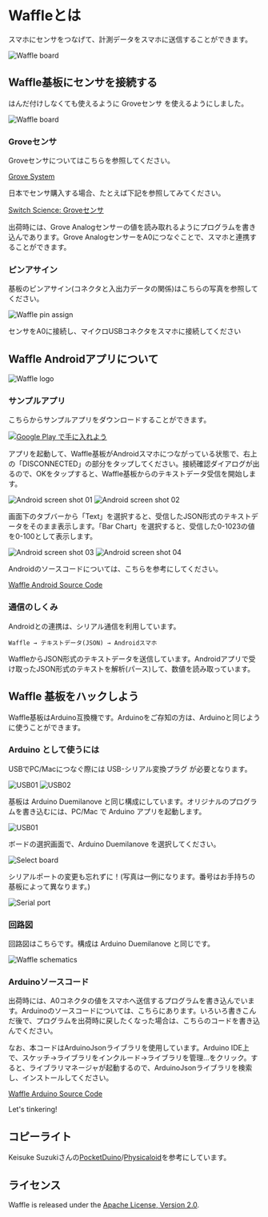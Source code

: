 # Waffleとは
スマホにセンサをつなげて、計測データをスマホに送信することができます。

![Waffle board](img/Waffle_windmill_poster.png)


## Waffle基板にセンサを接続する

はんだ付けしなくても使えるように Groveセンサ を使えるようにしました。

![Waffle board](img/Waffle_board.jpg)

### Groveセンサ
Groveセンサについてはこちらを参照してください。

[Grove System](http://wiki.seeed.cc/Grove_System/)

日本でセンサ購入する場合、たとえば下記を参照してみてください。

[Switch Science: Groveセンサ](https://www.switch-science.com/catalog/list/379/)

出荷時には、Grove Analogセンサーの値を読み取れるようにプログラムを書き込んであります。Grove AnalogセンサーをA0につなぐことで、スマホと連携することができます。

### ピンアサイン
基板のピンアサイン(コネクタと入出力データの関係)はこちらの写真を参照してください。

![Waffle pin assign](img/pin_assign.png)

センサをA0に接続し、マイクロUSBコネクタをスマホに接続してください


## Waffle Androidアプリについて
![Waffle logo](img/web_hi_res_512.png)

### サンプルアプリ
こちらからサンプルアプリをダウンロードすることができます。

<a href='http://play.google.com/store/apps/details?id=com.luckyblaze.waffle&pcampaignid=MKT-Other-global-all-co-prtnr-py-PartBadge-Mar2515-1'><img alt='Google Play で手に入れよう' src='https://play.google.com/intl/en_us/badges/images/generic/ja_badge_web_generic.png'/></a>

アプリを起動して、Waffle基板がAndroidスマホにつながっている状態で、右上の「DISCONNECTED」の部分をタップしてください。接続確認ダイアログが出るので、OKをタップすると、Waffle基板からのテキストデータ受信を開始します。

![Android screen shot 01](img/screen_shot_01.png)
![Android screen shot 02](img/screen_shot_02.png)

画面下のタブバーから「Text」を選択すると、受信したJSON形式のテキストデータをそのまま表示します。「Bar Chart」を選択すると、受信した0-1023の値を0-100として表示します。

![Android screen shot 03](img/screen_shot_03.png)
![Android screen shot 04](img/screen_shot_04.png)


Androidのソースコードについては、こちらを参考にしてください。

[Waffle Android Source Code](Android/Waffle/)

### 通信のしくみ
Androidとの連携は、シリアル通信を利用しています。

```
Waffle → テキストデータ(JSON) → Androidスマホ
```

WaffleからJSON形式のテキストデータを送信しています。Androidアプリで受け取ったJSON形式のテキストを解析(パース)して、数値を読み取っています。


## Waffle 基板をハックしよう
Waffle基板はArduino互換機です。Arduinoをご存知の方は、Arduinoと同じように使うことができます。

### Arduino として使うには
USBでPC/Macにつなぐ際には USB-シリアル変換プラグ が必要となります。

![USB01](img/usb_01.jpg) 
![USB02](img/usb_02.jpg)

基板は Arduino Duemilanove と同じ構成にしています。オリジナルのプログラムを書き込むには、PC/Mac で Arduino アプリを起動します。

![USB01](img/Arduino_launch.png)

ボードの選択画面で、Arduino Duemilanove を選択してください。

![Select board](img/select_board.png)

シリアルポートの変更も忘れずに！(写真は一例になります。番号はお手持ちの基板によって異なります。)

![Serial port](img/serial_port.png)


### 回路図
回路図はこちらです。構成は Arduino Duemilanove と同じです。

![Waffle schematics](img/schematic.png)

### Arduinoソースコード
出荷時には、A0コネクタの値をスマホへ送信するプログラムを書き込んでいます。Arduinoのソースコードについては、こちらにあります。いろいろ書きこんだ後で、プログラムを出荷時に戻したくなった場合は、こちらのコードを書き込んでください。

なお、本コードはArduinoJsonライブラリを使用しています。Arduino IDE上で、スケッチ->ライブラリをインクルード->ライブラリを管理...をクリック。すると、ライブラリマネージャが起動するので、ArduinoJsonライブラリを検索し、インストールしてください。

[Waffle Arduino Source Code](Arduino/Waffle_Test/)

Let's tinkering!

## コピーライト
Keisuke Suzukiさんの[PocketDuino](http://www.physicaloid.com/product/pocketduino/)/[Physicaloid](https://github.com/ksksue/PhysicaloidLibrary)を参考にしています。


## ライセンス
Waffle is released under the [Apache License, Version 2.0](http://www.apache.org/licenses/LICENSE-2.0).
